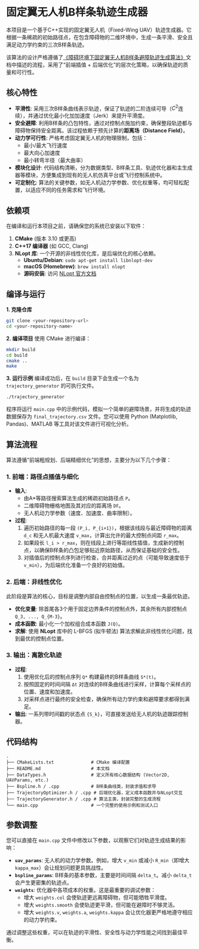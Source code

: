 # 固定翼无人机B样条轨迹生成器

本项目是一个基于C++实现的固定翼无人机（Fixed-Wing UAV）轨迹生成器。它根据一条稀疏的初始路径点，在包含障碍物的二维环境中，生成一条平滑、安全且满足动力学约束的三次B样条轨迹。

该算法的设计严格遵循了[《障碍环境下固定翼无人机B样条避障轨迹生成算法》](https://hill68.github.io/uas/trajectory_planning/-b-spline/%E9%9A%9C%E7%A2%8D%E7%8E%AF%E5%A2%83%E4%B8%8B%E5%9B%BA%E5%AE%9A%E7%BF%BC%E6%97%A0%E4%BA%BA%E6%9C%BAb-%E6%A0%B7%E6%9D%A1%E9%81%BF%E9%9A%9C%E8%BD%A8%E8%BF%B9%E7%94%9F%E6%88%90%E7%AE%97%E6%B3%95/index.html)文档中描述的流程，采用了“前端插值 + 后端优化”的层次化策略，以确保轨迹的质量和可行性。

## 核心特性

  * **平滑性**: 采用三次B样条曲线表示轨迹，保证了轨迹的二阶连续可导（$C^2$连续），并通过优化最小化加加速度（Jerk）来提升平滑度。
  * **安全避障**: 利用B样条的凸包特性，通过对控制点施加约束，确保整段轨迹都与障碍物保持安全距离。该过程依赖于预先计算的**距离场（Distance Field）**。
  * **动力学可行性**: 严格考虑固定翼无人机的物理限制，包括：
      * 最小/最大飞行速度
      * 最大向心加速度
      * 最小转弯半径（最大曲率）
  * **模块化设计**: 代码结构清晰，分为数据类型、B样条工具、轨迹优化器和主生成器等模块，方便集成到现有的无人机仿真平台或飞行控制系统中。
  * **可定制化**: 算法的关键参数，如无人机动力学参数、优化权重等，均可轻松配置，以适应不同的任务需求和飞行环境。

## 依赖项

在编译和运行本项目之前，请确保您的系统已安装以下软件：

1.  **CMake** (版本 3.10 或更高)
2.  **C++17 编译器** (如 GCC, Clang)
3.  **NLopt 库**: 一个开源的非线性优化库，是后端优化的核心依赖。
      * **Ubuntu/Debian**: `sudo apt-get install libnlopt-dev`
      * **macOS (Homebrew)**: `brew install nlopt`
      * **源码安装**: 访问 [NLopt 官方文档](https://nlopt.readthedocs.io/en/latest/)

## 编译与运行

**1. 克隆仓库**

```bash
git clone <your-repository-url>
cd <your-repository-name>
```

**2. 编译项目**
使用 CMake 进行编译：

```bash
mkdir build
cd build
cmake ..
make
```

**3. 运行示例**
编译成功后，在 `build` 目录下会生成一个名为 `trajectory_generator` 的可执行文件。

```bash
./trajectory_generator
```

程序将运行 `main.cpp` 中的示例代码，模拟一个简单的避障场景，并将生成的轨迹数据保存为 `final_trajectory.csv` 文件。您可以使用 Python (Matplotlib, Pandas)、MATLAB 等工具对该文件进行可视化分析。

## 算法流程

算法遵循“前端粗规划、后端精细优化”的思想，主要分为以下几个步骤：

### 1\. 前端：路径点插值与细化

  * **输入**:
      * 由A\*等路径搜索算法生成的稀疏初始路径点 `P`。
      * 二维障碍物栅格地图及其对应的距离场 `DF`。
      * 无人机动力学参数（速度、加速度、曲率限制）。
  * **过程**:
    1.  遍历初始路径的每一段 `(P_i, P_{i+1})`，根据该线段与最近障碍物的距离 `d_c` 和无人机最大速度 `v_max`，计算出允许的最大控制点间距 `r_max`。
    2.  如果段长 `l_i > r_max`，则在线段上进行等距线性插值，生成新的控制点，以确保B样条的凸包足够贴近原始路径，从而保证基础的安全性。
    3.  对插值后的控制点序列进行检查，合并距离过近的点（可能导致速度低于 `v_min`），为后端优化准备一个良好的初始值。

### 2\. 后端：非线性优化

此阶段是算法的核心，目标是调整内部自由控制点的位置，以生成一条最优轨迹。

  * **优化变量**: 除首尾各3个用于固定边界条件的控制点外，其余所有内部控制点 `Q_3, ..., Q_{M-3}`。
  * **成本函数**: 最小化一个加权组合成本函数 `J(Q)`。
  * **求解**: 使用 **NLopt** 库中的 L-BFGS (拟牛顿法) 算法求解此非线性优化问题，找到最优的控制点位置。

### 3\. 输出：离散化轨迹

  * **过程**:
    1.  使用优化后的控制点序列 `Q*` 构建最终的B样条曲线 `S*(t)`。
    2.  按照固定的时间间隔 `Δt` 对连续的B样条曲线进行采样，计算每个采样点的位置、速度和加速度。
    3.  对采样点进行最终的安全检查，确保所有动力学约束和避障要求都得到满足。
  * **输出**: 一系列带时间戳的状态点 `{S_k}`，可直接发送给无人机的轨迹跟踪控制器。

## 代码结构

```
.
├── CMakeLists.txt              # CMake 编译配置
├── README.md                   # 本文档
├── DataTypes.h                 # 定义所有核心数据结构 (Vector2D, UAVParams, etc.)
├── Bspline.h / .cpp            # B样条曲线类，封装求值和求导
├── TrajectoryOptimizer.h / .cpp # 后端优化器，定义成本函数并与NLopt交互
├── TrajectoryGenerator.h / .cpp # 算法主类，封装完整的生成流程
└── main.cpp                    # 一个完整的使用示例和测试入口
```

## 参数调整

您可以直接在 `main.cpp` 文件中修改以下参数，以观察它们对轨迹生成结果的影响：

  * **`uav_params`**: 无人机的动力学参数。例如，增大 `v_min` 或减小 `R_min`（即增大 `kappa_max`）会让规划问题更具挑战性。
  * **`bspline_params`**: B样条的基本参数，主要是时间间隔 `delta_t`。减小 `delta_t` 会产生更密集的轨迹点。
  * **`weights`**: 优化器中各项成本的权重。这是最重要的调试参数：
      * 增大 `weights.col` 会使轨迹更远离障碍物，但可能牺牲平滑度。
      * 增大 `weights.smooth` 会使轨迹更平滑，但可能在避障时不够灵活。
      * 增大 `weights.v`, `weights.a`, `weights.kappa` 会让优化器更严格地遵守相应的动力学约束。

通过调整这些权重，可以在轨迹的平滑性、安全性与动力学性能之间找到最佳平衡。


